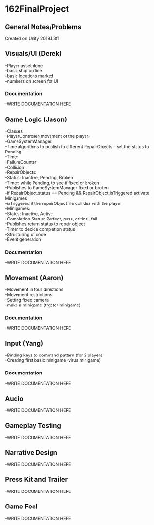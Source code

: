 # 162FinalProject
## General Notes/Problems ##
Created on Unity 2019.1.3f1
## Visuals/UI (Derek) ##
-Player asset done<br/>
-basic ship outline<br/>
-basic locations marked<br/>
-numbers on screen for UI<br/>

### Documentation ###
-WRITE DOCUMENTATION HERE
## Game Logic (Jason) ##
-Classes<br/>
	-PlayerController(movement of the player)<br/>
	-GameSystemManager:<br/>
		-Time algorithms to publish to different RepairObjects - set the status to Pending<br/>
		-Timer<br/>
		-FailureCounter<br/>
		-Collision<br/>
	-RepairObjects:<br/>
		-Status: Inactive, Pending, Broken<br/>
		-Timer: while Pending, to see if fixed or broken<br/>
		-Publishes to GameSystemManager fixed or broken<br/>
		-if RepairObject.status == Pending && RepairObject.isTriggered activate Minigames<br/>
		-isTriggered if the repairObjectTile collides with the player<br/>
	-Minigames:<br/>
		-Status: Inactive, Active<br/>
		-Completion Status: Perfect, pass, critical, fail<br/>
		-Publishes return status to repair object<br/>
		-Timer to decide completion status<br/>
-Structuring of code<br/>
-Event generation<br/>

### Documentation ###
-WRITE DOCUMENTATION HERE
## Movement (Aaron) ##
-Movement in four directions<br/>
-Movement restrictions<br/>
-Setting fixed camera<br/>
-make a minigame (trgeter minigame)<br/>

### Documentation ###
-WRITE DOCUMENTATION HERE
## Input (Yang) ##
-Binding keys to command pattern (for 2 players)<br/>
-Creating first basic minigame (virus minigame)<br/>

### Documentation ###
-WRITE DOCUMENTATION HERE


## Audio ##
-WRITE DOCUMENTATION HERE
## Gameplay Testing ##
-WRITE DOCUMENTATION HERE
## Narrative Design ##
-WRITE DOCUMENTATION HERE
## Press Kit and Trailer ##
-WRITE DOCUMENTATION HERE
## Game Feel ##
-WRITE DOCUMENTATION HERE
